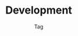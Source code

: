 ---
title: Development
subtitle: Tag
layout: "layouts/writing/writing-tag.njk"
eleventyComputed:
  tag: development
---